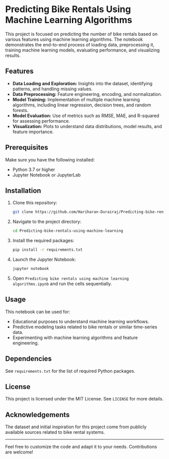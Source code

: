 # Predicting Bike Rentals Using Machine Learning Algorithms

This project is focused on predicting the number of bike rentals based on various features using machine learning algorithms. The notebook demonstrates the end-to-end process of loading data, preprocessing it, training machine learning models, evaluating performance, and visualizing results.

## Features
- **Data Loading and Exploration:** Insights into the dataset, identifying patterns, and handling missing values.
- **Data Preprocessing:** Feature engineering, encoding, and normalization.
- **Model Training:** Implementation of multiple machine learning algorithms, including linear regression, decision trees, and random forests.
- **Model Evaluation:** Use of metrics such as RMSE, MAE, and R-squared for assessing performance.
- **Visualization:** Plots to understand data distributions, model results, and feature importance.

## Prerequisites
Make sure you have the following installed:
- Python 3.7 or higher
- Jupyter Notebook or JupyterLab

## Installation
1. Clone this repository:
   ```bash
   git clone https://github.com/Hariharan-Durairaj/Predicting-bike-rentals-using-machine-learning.git
   ```
2. Navigate to the project directory:
   ```bash
   cd Predicting-bike-rentals-using-machine-learning
   ```
3. Install the required packages:
   ```bash
   pip install -r requirements.txt
   ```
4. Launch the Jupyter Notebook:
   ```bash
   jupyter notebook
   ```
5. Open `Predicting bike rentals using machine learning algorithms.ipynb` and run the cells sequentially.

## Usage
This notebook can be used for:
- Educational purposes to understand machine learning workflows.
- Predictive modeling tasks related to bike rentals or similar time-series data.
- Experimenting with machine learning algorithms and feature engineering.

## Dependencies
See `requirements.txt` for the list of required Python packages.

## License
This project is licensed under the MIT License. See `LICENSE` for more details.

## Acknowledgements
The dataset and initial inspiration for this project come from publicly available sources related to bike rental systems. 

---

Feel free to customize the code and adapt it to your needs. Contributions are welcome!

